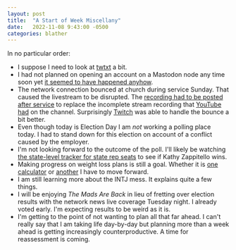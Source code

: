 ```yaml
---
layout: post
title:  "A Start of Week Miscellany"
date:   2022-11-08 9:43:00 -0500
categories: blather
---
```

In no particular order:

* I suppose I need to look at [twtxt](https://github.com/buckket/twtxt) a bit.
* I had not planned on opening an account on a Mastodon node any time soon yet [it seemed to have happened anyhow](https://mas.to/@smkellat).
* The network connection bounced at church during service Sunday.  That caused the livestream to be disrupted.  The [recording had to be posted after service](https://youtu.be/ygrygzUnsL8) to replace the incomplete stream recording that [YouTube had](https://www.youtube.com/channel/UCs1dDMVsjKcgeOynUXZkZww) on the channel.  Surprisingly [Twitch](https://www.twitch.tv/GenevaChurchOfChrist) was able to handle the bounce a bit better.
* Even though today is Election Day I am *not* working a polling place today.  I had to stand down for this election on account of a conflict caused by the employer.
* I'm not looking forward to the outcome of the poll.  I'll likely be watching [the state-level tracker for state rep seats](https://liveresults.ohiosos.gov/) to see if Kathy Zappitello wins.
* Making progress on weight loss plans is still a goal.  Whether it is [one calculator](https://www.nasmbwpcalculator.com/) or [another](https://www.niddk.nih.gov/bwp) I have to move forward.
* I am still learning more about the INTJ mess.  It explains quite a few things.  
* I will be enjoying *The Mads Are Back* in lieu of fretting over election results with the network news live coverage Tuesday night.  I already voted early.  I'm expecting results to be weird as it is.
* I'm getting to the point of not wanting to plan all that far ahead.  I can't really say that I am taking life day-by-day but planning more than a week ahead is getting increasingly counterproductive.  A time for reassessment is coming.
